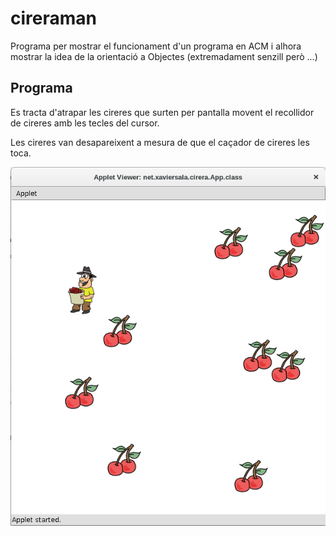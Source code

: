 # cireraman
Programa per mostrar el funcionament d'un programa en ACM i alhora mostrar la idea de la orientació a Objectes (extremadament senzill però ...)

Programa
---------------

Es tracta d'atrapar les cireres que surten per pantalla movent el recollidor de cireres amb les tecles del cursor.

Les cireres van desapareixent a mesura de que el caçador de cireres les toca.

![cireraMan](README/cireraMan.png)
